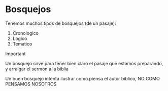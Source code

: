 # Bosquejos

Tenemos muchos tipos de bosquejos (de un pasaje):

1. Cronologico
2. Logico
3. Tematico

> [!IMPORTANT]
> Un bosquejo sirve para tener bien claro el pasaje que estamos preparando,
> y arraigar el sermon a la biblia
>
> Un buen bosquejo intenta ilustrar como piensa el autor biblico, NO COMO
> PENSAMOS NOSOTROS

